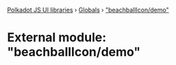 [Polkadot JS UI libraries](../README.md) › [Globals](../globals.md) › ["beachballIcon/demo"](_beachballicon_demo_.md)

# External module: "beachballIcon/demo"


